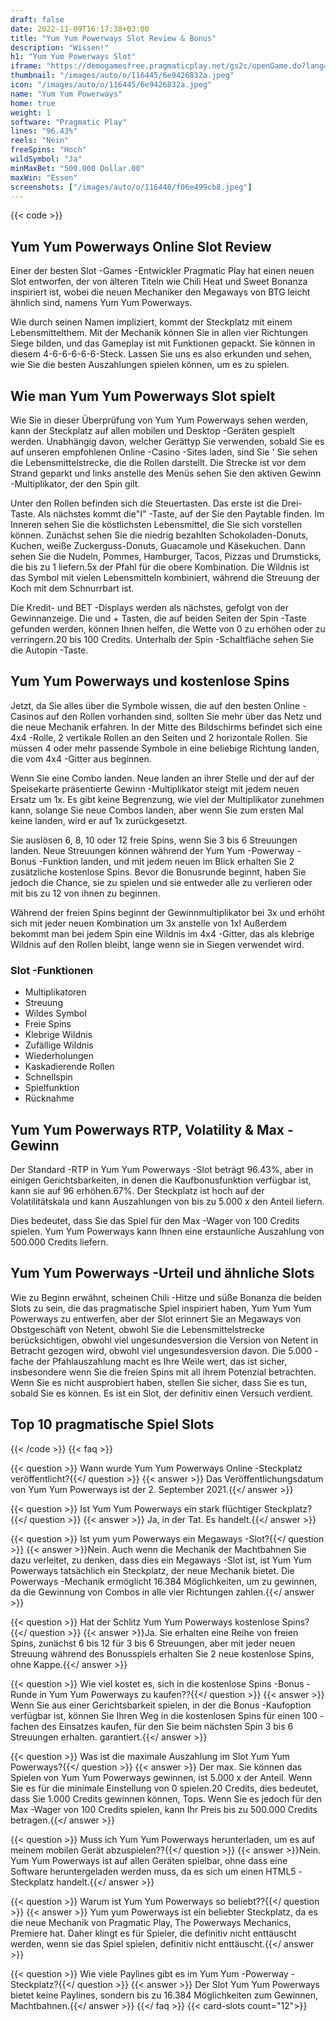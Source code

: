 ```yaml
---
draft: false
date: 2022-11-09T16:17:38+03:00
title: "Yum Yum Powerways Slot Review & Bonus"
description: "Wissen!"
h1: "Yum Yum Powerways Slot"
iframe: "https://demogamesfree.pragmaticplay.net/gs2c/openGame.do?lang=en&cur=EUR&jurisdictionID=SE&gameSymbol=vswaysyumyum"
thumbnail: "/images/auto/o/116445/6e9426832a.jpeg"
icon: "/images/auto/o/116445/6e9426832a.jpeg"
name: "Yum Yum Powerways"
home: true
weight: 1
software: "Pragmatic Play"
lines: "96.43%"
reels: "Nein"
freeSpins: "Hoch"
wildSymbol: "Ja"
minMaxBet: "500.000 Dollar.00"
maxWin: "Essen"
screenshots: ["/images/auto/o/116448/f06e499cb8.jpeg"]
---
```


{{< code >}}<h2>Yum Yum Powerways Online Slot Review</h2><p>Einer der besten Slot -Games -Entwickler Pragmatic Play hat einen neuen Slot entworfen, der von älteren Titeln wie Chili Heat und Sweet Bonanza inspiriert ist, wobei die neuen Mechaniker den Megaways von BTG leicht ähnlich sind, namens Yum Yum Powerways.</p><p>Wie durch seinen Namen impliziert, kommt der Steckplatz mit einem Lebensmittelthem. Mit der Mechanik können Sie in allen vier Richtungen Siege bilden, und das Gameplay ist mit Funktionen gepackt. Sie können in diesem 4-6-6-6-6-6-Steck. Lassen Sie uns es also erkunden und sehen, wie Sie die besten Auszahlungen spielen können, um es zu spielen.</p><h2>Wie man Yum Yum Powerways Slot spielt</h2><p>Wie Sie in dieser Überprüfung von Yum Yum Powerways sehen werden, kann der Steckplatz auf allen mobilen und Desktop -Geräten gespielt werden. Unabhängig davon, welcher Gerättyp Sie verwenden, sobald Sie es auf unseren empfohlenen Online -Casino -Sites laden, sind Sie ' Sie sehen die Lebensmittelstrecke, die die Rollen darstellt. Die Strecke ist vor dem Strand geparkt und links anstelle des Menüs sehen Sie den aktiven Gewinn -Multiplikator, der den Spin gilt.</p><p>Unter den Rollen befinden sich die Steuertasten. Das erste ist die Drei-Taste. Als nächstes kommt die"I" -Taste, auf der Sie den Paytable finden. Im Inneren sehen Sie die köstlichsten Lebensmittel, die Sie sich vorstellen können. Zunächst sehen Sie die niedrig bezahlten Schokoladen-Donuts, Kuchen, weiße Zuckerguss-Donuts, Guacamole und Käsekuchen. Dann sehen Sie die Nudeln, Pommes, Hamburger, Tacos, Pizzas und Drumsticks, die bis zu 1 liefern.5x der Pfahl für die obere Kombination. Die Wildnis ist das Symbol mit vielen Lebensmitteln kombiniert, während die Streuung der Koch mit dem Schnurrbart ist.</p><p>Die Kredit- und BET -Displays werden als nächstes, gefolgt von der Gewinnanzeige. Die und + Tasten, die auf beiden Seiten der Spin -Taste gefunden werden, können Ihnen helfen, die Wette von 0 zu erhöhen oder zu verringern.20 bis 100 Credits. Unterhalb der Spin -Schaltfläche sehen Sie die Autopin -Taste.</p><h2>Yum Yum Powerways und kostenlose Spins</h2><p>Jetzt, da Sie alles über die Symbole wissen, die auf den besten Online -Casinos auf den Rollen vorhanden sind, sollten Sie mehr über das Netz und die neue Mechanik erfahren. In der Mitte des Bildschirms befindet sich eine 4x4 -Rolle, 2 vertikale Rollen an den Seiten und 2 horizontale Rollen. Sie müssen 4 oder mehr passende Symbole in eine beliebige Richtung landen, die vom 4x4 -Gitter aus beginnen.</p><p>Wenn Sie eine Combo landen. Neue landen an ihrer Stelle und der auf der Speisekarte präsentierte Gewinn -Multiplikator steigt mit jedem neuen Ersatz um 1x. Es gibt keine Begrenzung, wie viel der Multiplikator zunehmen kann, solange Sie neue Combos landen, aber wenn Sie zum ersten Mal keine landen, wird er auf 1x zurückgesetzt.</p><p>Sie auslösen 6, 8, 10 oder 12 freie Spins, wenn Sie 3 bis 6 Streuungen landen. Neue Streuungen können während der Yum Yum -Powerway -Bonus -Funktion landen, und mit jedem neuen im Blick erhalten Sie 2 zusätzliche kostenlose Spins. Bevor die Bonusrunde beginnt, haben Sie jedoch die Chance, sie zu spielen und sie entweder alle zu verlieren oder mit bis zu 12 von ihnen zu beginnen.</p><p>Während der freien Spins beginnt der Gewinnmultiplikator bei 3x und erhöht sich mit jeder neuen Kombination um 3x anstelle von 1x! Außerdem bekommt man bei jedem Spin eine Wildnis im 4x4 -Gitter, das als klebrige Wildnis auf den Rollen bleibt, lange wenn sie in Siegen verwendet wird.</p><h3>
Slot -Funktionen</h3><ul>
<li></span>
Multiplikatoren</li>
<li></span>
Streuung</li>
<li></span>
Wildes Symbol</li>
<li></span>
Freie Spins</li>
<li></span>
Klebrige Wildnis</li>
<li></span>
Zufällige Wildnis</li>
<li></span>
Wiederholungen</li>
<li></span>
Kaskadierende Rollen</li>
<li></span>
Schnellspin</li>
<li></span>
Spielfunktion</li>
<li></span>
Rücknahme</li></ul><h2>Yum Yum Powerways RTP, Volatility & Max -Gewinn</h2><p>Der Standard -RTP in Yum Yum Powerways -Slot beträgt 96.43%, aber in einigen Gerichtsbarkeiten, in denen die Kaufbonusfunktion verfügbar ist, kann sie auf 96 erhöhen.67%. Der Steckplatz ist hoch auf der Volatilitätskala und kann Auszahlungen von bis zu 5.000 x den Anteil liefern.</p><p>Dies bedeutet, dass Sie das Spiel für den Max -Wager von 100 Credits spielen. Yum Yum Powerways kann Ihnen eine erstaunliche Auszahlung von 500.000 Credits liefern.</p><h2>Yum Yum Powerways -Urteil und ähnliche Slots</h2><p>Wie zu Beginn erwähnt, scheinen Chili -Hitze und süße Bonanza die beiden Slots zu sein, die das pragmatische Spiel inspiriert haben, Yum Yum Yum Powerways zu entwerfen, aber der Slot erinnert Sie an Megaways von Obstgeschäft von Netent, obwohl Sie die Lebensmittelstrecke berücksichtigen, obwohl viel ungesundesversion die Version von Netent in Betracht gezogen wird, obwohl viel ungesundesversion davon. Die 5.000 -fache der Pfahlauszahlung macht es Ihre Weile wert, das ist sicher, insbesondere wenn Sie die freien Spins mit all ihrem Potenzial betrachten. Wenn Sie es nicht ausprobiert haben, stellen Sie sicher, dass Sie es tun, sobald Sie es können. Es ist ein Slot, der definitiv einen Versuch verdient.</p><h2>Top 10 pragmatische Spiel Slots</h2>
{{< /code >}}
{{< faq >}}

{{< question >}} Wann wurde Yum Yum Powerways Online -Steckplatz veröffentlicht?{{</ question >}}
{{< answer >}} Das Veröffentlichungsdatum von Yum Yum Powerways ist der 2. September 2021.{{</ answer >}}

{{< question >}} Ist Yum Yum Powerways ein stark flüchtiger Steckplatz?{{</ question >}}
{{< answer >}} Ja, in der Tat. Es handelt.{{</ answer >}}

{{< question >}} Ist yum yum Powerways ein Megaways -Slot?{{</ question >}}
{{< answer >}}Nein. Auch wenn die Mechanik der Machtbahnen Sie dazu verleitet, zu denken, dass dies ein Megaways -Slot ist, ist Yum Yum Powerways tatsächlich ein Steckplatz, der neue Mechanik bietet. Die Powerways -Mechanik ermöglicht 16.384 Möglichkeiten, um zu gewinnen, da die Gewinnung von Combos in alle vier Richtungen zahlen.{{</ answer >}}

{{< question >}} Hat der Schlitz Yum Yum Powerways kostenlose Spins?{{</ question >}}
{{< answer >}}Ja. Sie erhalten eine Reihe von freien Spins, zunächst 6 bis 12 für 3 bis 6 Streuungen, aber mit jeder neuen Streuung während des Bonusspiels erhalten Sie 2 neue kostenlose Spins, ohne Kappe.{{</ answer >}}

{{< question >}} Wie viel kostet es, sich in die kostenlose Spins -Bonus -Runde in Yum Yum Powerways zu kaufen??{{</ question >}}
{{< answer >}} Wenn Sie aus einer Gerichtsbarkeit spielen, in der die Bonus -Kaufoption verfügbar ist, können Sie Ihren Weg in die kostenlosen Spins für einen 100 -fachen des Einsatzes kaufen, für den Sie beim nächsten Spin 3 bis 6 Streuungen erhalten. garantiert.{{</ answer >}}

{{< question >}} Was ist die maximale Auszahlung im Slot Yum Yum Powerways?{{</ question >}}
{{< answer >}} Der max. Sie können das Spielen von Yum Yum Powerways gewinnen, ist 5.000 x der Anteil. Wenn Sie es für die minimale Einstellung von 0 spielen.20 Credits, dies bedeutet, dass Sie 1.000 Credits gewinnen können, Tops. Wenn Sie es jedoch für den Max -Wager von 100 Credits spielen, kann Ihr Preis bis zu 500.000 Credits betragen.{{</ answer >}}

{{< question >}} Muss ich Yum Yum Powerways herunterladen, um es auf meinem mobilen Gerät abzuspielen??{{</ question >}}
{{< answer >}}Nein. Yum Yum Powerways ist auf allen Geräten spielbar, ohne dass eine Software heruntergeladen werden muss, da es sich um einen HTML5 -Steckplatz handelt.{{</ answer >}}

{{< question >}} Warum ist Yum Yum Powerways so beliebt??{{</ question >}}
{{< answer >}} Yum yum Powerways ist ein beliebter Steckplatz, da es die neue Mechanik von Pragmatic Play, The Powerways Mechanics, Premiere hat. Daher klingt es für Spieler, die definitiv nicht enttäuscht werden, wenn sie das Spiel spielen, definitiv nicht enttäuscht.{{</ answer >}}

{{< question >}} Wie viele Paylines gibt es im Yum Yum -Powerway -Steckplatz?{{</ question >}}
{{< answer >}} Der Slot Yum Yum Powerways bietet keine Paylines, sondern bis zu 16.384 Möglichkeiten zum Gewinnen, Machtbahnen.{{</ answer >}}
{{</ faq >}}
{{< card-slots count="12">}}